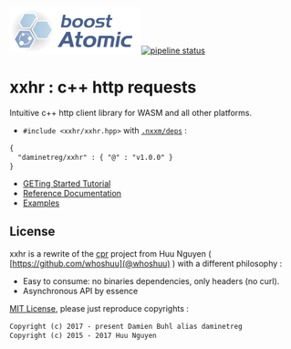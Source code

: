 ![xxhr logo](./doc/logo.png)
[![pipeline status](https://git.lecbna.org/daminetreg/xxhr/badges/master/pipeline.svg)](https://git.lecbna.org/daminetreg/xxhr/commits/master)

# xxhr : c++ http requests
Intuitive c++ http client library for WASM and all other platforms.

* `#include <xxhr/xxhr.hpp>` with [`.nxxm/deps`](https://nxxm.github.io) : 

```
{
  "daminetreg/xxhr" : { "@" : "v1.0.0" }
}
```

* [GETing Started Tutorial](https://nxxm.github.io/xxhr/html/getting-started-cpp.html)
* [Reference Documentation](https://nxxm.github.io/xxhr/html/namespacexxhr.html)
* [Examples](https://nxxm.github.io/xxhr/html/pages.html)

## License
xxhr is a rewrite of the [cpr](https://github.com/whoshuu/cpr) project from Huu Nguyen ( [https://github.com/whoshuu](@whoshuu) ) with a different philosophy :
  - Easy to consume: no binaries dependencies, only headers (no curl).
  - Asynchronous API by essence

[MIT License](./LICENSE.md), please just reproduce copyrights : 

```
Copyright (c) 2017 - present Damien Buhl alias daminetreg
Copyright (c) 2015 - 2017 Huu Nguyen
```
